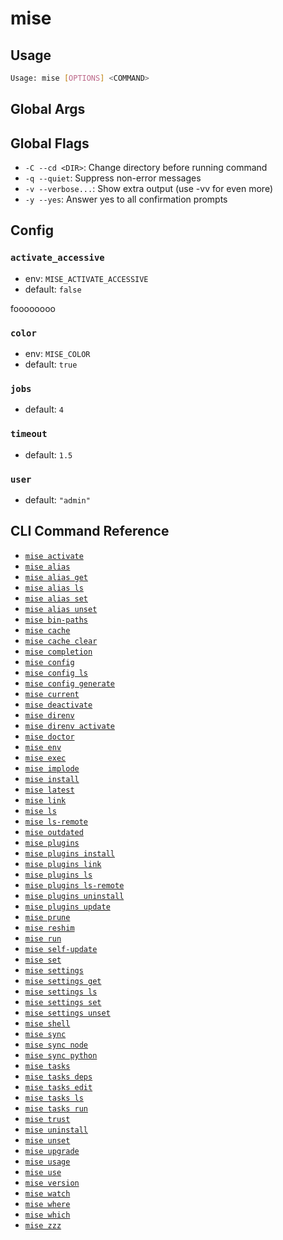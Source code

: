 <!-- [USAGE] load file="../mise.usage.kdl" -->
<!-- [USAGE] title -->

# mise

<!-- [USAGE] -->
<!-- [USAGE] usage_overview -->

## Usage

```bash
Usage: mise [OPTIONS] <COMMAND>
```

<!-- [USAGE] -->
## Global Args
<!-- [USAGE] global_args -->
<!-- [USAGE] -->
## Global Flags
<!-- [USAGE] global_flags -->
- `-C --cd <DIR>`: Change directory before running command
- `-q --quiet`: Suppress non-error messages
- `-v --verbose...`: Show extra output (use -vv for even more)
- `-y --yes`: Answer yes to all confirmation prompts
<!-- [USAGE] -->
## Config
<!-- [USAGE] config -->
### `activate_accessive`

* env: `MISE_ACTIVATE_ACCESSIVE`
* default: `false`

foooooooo

### `color`

* env: `MISE_COLOR`
* default: `true`

### `jobs`

* default: `4`

### `timeout`

* default: `1.5`

### `user`

* default: `"admin"`

<!-- [USAGE] -->
<!-- [USAGE] commands multi_dir="./cli-reference" -->

## CLI Command Reference

* [`mise activate`](./cli-reference/activate.md)
* [`mise alias`](./cli-reference/alias.md)
* [`mise alias get`](./cli-reference/alias/get.md)
* [`mise alias ls`](./cli-reference/alias/ls.md)
* [`mise alias set`](./cli-reference/alias/set.md)
* [`mise alias unset`](./cli-reference/alias/unset.md)
* [`mise bin-paths`](./cli-reference/bin-paths.md)
* [`mise cache`](./cli-reference/cache.md)
* [`mise cache clear`](./cli-reference/cache/clear.md)
* [`mise completion`](./cli-reference/completion.md)
* [`mise config`](./cli-reference/config.md)
* [`mise config ls`](./cli-reference/config/ls.md)
* [`mise config generate`](./cli-reference/config/generate.md)
* [`mise current`](./cli-reference/current.md)
* [`mise deactivate`](./cli-reference/deactivate.md)
* [`mise direnv`](./cli-reference/direnv.md)
* [`mise direnv activate`](./cli-reference/direnv/activate.md)
* [`mise doctor`](./cli-reference/doctor.md)
* [`mise env`](./cli-reference/env.md)
* [`mise exec`](./cli-reference/exec.md)
* [`mise implode`](./cli-reference/implode.md)
* [`mise install`](./cli-reference/install.md)
* [`mise latest`](./cli-reference/latest.md)
* [`mise link`](./cli-reference/link.md)
* [`mise ls`](./cli-reference/ls.md)
* [`mise ls-remote`](./cli-reference/ls-remote.md)
* [`mise outdated`](./cli-reference/outdated.md)
* [`mise plugins`](./cli-reference/plugins.md)
* [`mise plugins install`](./cli-reference/plugins/install.md)
* [`mise plugins link`](./cli-reference/plugins/link.md)
* [`mise plugins ls`](./cli-reference/plugins/ls.md)
* [`mise plugins ls-remote`](./cli-reference/plugins/ls-remote.md)
* [`mise plugins uninstall`](./cli-reference/plugins/uninstall.md)
* [`mise plugins update`](./cli-reference/plugins/update.md)
* [`mise prune`](./cli-reference/prune.md)
* [`mise reshim`](./cli-reference/reshim.md)
* [`mise run`](./cli-reference/run.md)
* [`mise self-update`](./cli-reference/self-update.md)
* [`mise set`](./cli-reference/set.md)
* [`mise settings`](./cli-reference/settings.md)
* [`mise settings get`](./cli-reference/settings/get.md)
* [`mise settings ls`](./cli-reference/settings/ls.md)
* [`mise settings set`](./cli-reference/settings/set.md)
* [`mise settings unset`](./cli-reference/settings/unset.md)
* [`mise shell`](./cli-reference/shell.md)
* [`mise sync`](./cli-reference/sync.md)
* [`mise sync node`](./cli-reference/sync/node.md)
* [`mise sync python`](./cli-reference/sync/python.md)
* [`mise tasks`](./cli-reference/tasks.md)
* [`mise tasks deps`](./cli-reference/tasks/deps.md)
* [`mise tasks edit`](./cli-reference/tasks/edit.md)
* [`mise tasks ls`](./cli-reference/tasks/ls.md)
* [`mise tasks run`](./cli-reference/tasks/run.md)
* [`mise trust`](./cli-reference/trust.md)
* [`mise uninstall`](./cli-reference/uninstall.md)
* [`mise unset`](./cli-reference/unset.md)
* [`mise upgrade`](./cli-reference/upgrade.md)
* [`mise usage`](./cli-reference/usage.md)
* [`mise use`](./cli-reference/use.md)
* [`mise version`](./cli-reference/version.md)
* [`mise watch`](./cli-reference/watch.md)
* [`mise where`](./cli-reference/where.md)
* [`mise which`](./cli-reference/which.md)
* [`mise zzz`](./cli-reference/zzz.md)

<!-- [USAGE] -->
